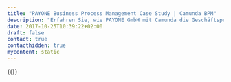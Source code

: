```yaml
---
title: "PAYONE Business Process Management Case Study | Camunda BPM"
description: "Erfahren Sie, wie PAYONE GmbH mit Camunda die Geschäftsprozessautomatisierung organisiert und die Effizienz im Unternehmen gesteigert hat. Camunda ist der Marktführer für Workflow-Automatisierung basierend auf Java und BPMN 2.0."
date: 2017-10-25T10:39:22+02:00
draft: false
contact: true
contacthidden: true
mycontent: static
---
```

{{<case-study-single
company="PAYONE GmbH"
companydescription="<p>Mit rund 365.000 Kunden und mehr als 2,5 Milliarden Transaktionen pro Jahr ist PAYONE bereits heute einer der führenden Payment-Dienstleister in Europa. Über 1.200 Mitarbeiterinnen und Mitarbeiter an acht Standorten sowie eine flächendeckend einzigartige Vertriebsstärke liefern modernste Payment-Services aus einer Hand – für alle Unternehmensgrößen und -branchen. PAYONE entwickelt innovativste Payment-Lösungen und -Services auf Basis aktueller Kunden- und Händler-Bedürfnisse.</p>"
customerquote="<p>Die PAYONE GmbH hat sich für Camunda als BPMS entschieden, da wir davon überzeugt sind, dass …</p> <p>…wir mit dieser Entscheidung den besten Weg für die Zusammenarbeit zwischen fachlichen Abteilungen und technischen Teams ausgewählt haben.</p><p>…wir strukturierte Übersichten, detailreiche Optimierungschancen und übersichtliche Administrationsmöglichkeiten von Prozessen erhalten, die für den Betrieb enorm wichtig sind.</p><p>…wir mit Camunda ein höchst professionelles Team als Partner an unserer Seite haben, dass den richtigen Servicegedanken für die zukunftsweisenden Themen bei der Prozessautomation verfolgt.</p><p>- Jan Gerle, Head of IT</p>"
teaser="Automatisierung von Service-Prozessen"
usecase=""
videolink=""
logo="//images.ctfassets.net/vpidbgnakfvf/3fWFndfKb62UoQ0M2euSeS/db968dd4a81420ee5c5cf240e066178d/PAYONE_Logo_Blue_sRGB.png"
pdf=""
thumbnail="">}}
